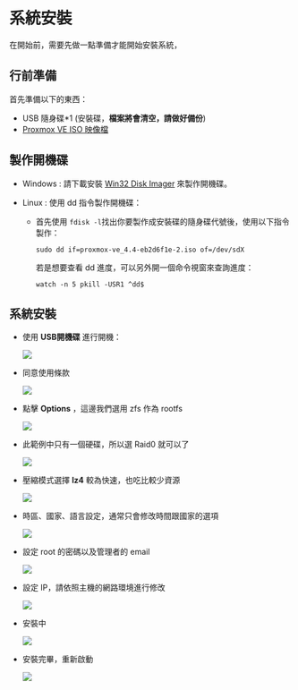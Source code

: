 系統安裝
=
在開始前，需要先做一點準備才能開始安裝系統，
## 行前準備
首先準備以下的東西：
- USB 隨身碟*1 (安裝碟，**檔案將會清空，請做好備份**)
- [Proxmox VE ISO 映像檔](https://www.proxmox.com/en/downloads/category/iso-images-pve)

## 製作開機碟
-  Windows :
請下載安裝 [Win32 Disk Imager](https://sourceforge.net/projects/win32diskimager/files/latest/download) 來製作開機碟。

- Linux :
使用 dd 指令製作開機碟：
    - 首先使用 ```fdisk -l```找出你要製作成安裝碟的隨身碟代號後，使用以下指令製作：
        ```
        sudo dd if=proxmox-ve_4.4-eb2d6f1e-2.iso of=/dev/sdX
        ```
        
        若是想要查看 dd 進度，可以另外開一個命令視窗來查詢進度：
        ```
        watch -n 5 pkill -USR1 ^dd$
        ```

## 系統安裝
- 使用 **USB開機碟** 進行開機：

    ![](../images/01.installation/01.png)

- 同意使用條款

    ![](../images/01.installation/02.png)

- 點擊 **Options** ，這邊我們選用 zfs 作為 rootfs

    ![](../images/01.installation/03.png)

- 此範例中只有一個硬碟，所以選 Raid0 就可以了

    ![](../images/01.installation/04.png)

- 壓縮模式選擇 **lz4** 較為快速，也吃比較少資源

    ![](../images/01.installation/05.png)

- 時區、國家、語言設定，通常只會修改時間跟國家的選項
    
    ![](../images/01.installation/06.png)

- 設定 root 的密碼以及管理者的 email 
    
    ![](../images/01.installation/07.png)

- 設定 IP，請依照主機的網路環境進行修改
    
    ![](../images/01.installation/08.png)

- 安裝中
    
    ![](../images/01.installation/09.png)
    
- 安裝完畢，重新啟動
    
    ![](../images/01.installation/10.png)



